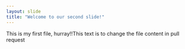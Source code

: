 ```yaml
---
layout: slide
title: "Welcome to our second slide!"
---
```

This is my first file, hurray!!This text is to change the file content in pull request
